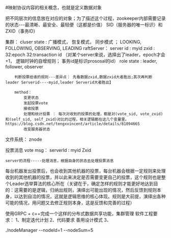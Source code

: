 

#映射协议内容的相关概念，也就是定义数据对象

把不同层次的信息放在对应的对象；为了描述这个过程，zookeeper内部需要记录的状态---最清晰、最安全、最轻便（这都是价值）
SID（服务器的唯一标识）和ZXID（事务ID）

集群：
    cluser state : 广播模式， 恢复模式， 同步模式 ； LOOKING,  FOLLOWING, OBSERVING, LEADING
    raftServer：
        server id : myid
        zxid : 32:epoch  32:transaction id （对某个server来说，选择出了leader，epoch才会+1， 逻辑时钟的自增规则； 事务id是标识prososal的id）
        role state : leader, follower, observer

        判断投票给谁的规则---差异点： 先看数据zxid,数据zxid大者胜出;其次再判断leader Serverid----myid,leader Serverid大者胜出】

        method：
            变更状态
            发起投票vote
            接收投票
            处理和统计投票 ： 每次对收到的投票的处理，都是对(vote_sid, vote_zxid)和(self_sid, self_zxid)对比的过程，相关逻辑都在这几个变量里。  https://blog.csdn.net/tengxvincent/article/details/81094665
            改变服务器状态

文件系统： znode


投票消息 vote msg：
    serverId : myid
    Zxid 
    
    server的流程-----处理消息，根据自身的状态去处理投票消息

每台机器发出投票后，也会收到其他机器的投票，每台机器会根据一定规则来处理收到的其他机器的投票，并以此来决定是否需要变更自己的投票，这个规则也是整个Leader选举算法的核心所在（关键在于，确定怎样的规则才能更好地达到目的：这需要的是逻辑，归纳出规则，演绎出可能出现的情况，然后反馈到规则本身，以达到自洽的情况，这就是逻辑思维的核心体现。规则是大前提，演绎出各种可能的情况，用问题又去修正规则本身，这是反馈和完善的过程）

使用GRPC + c++完成一个这样的分布式数据共享功能，集群管理
软件工程要求：
1、制定迭代计划
2、代码要求
    善用设计模式
3、

./nodeManager --nodeId=1 --nodeSum=5 